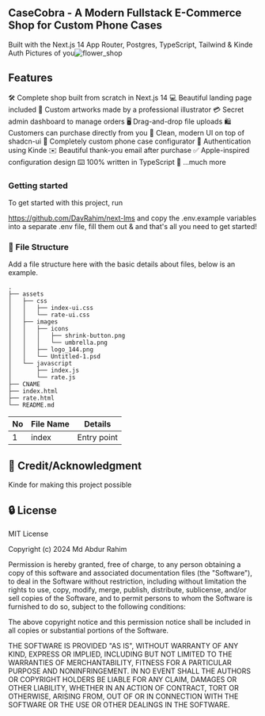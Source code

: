 
## CaseCobra - A Modern Fullstack E-Commerce Shop for Custom Phone Cases

Built with the Next.js 14 App Router, Postgres, TypeScript, Tailwind & Kinde Auth
Pictures of you![flower_shop](https://github.com/DavRahim/rose_day/assets/117851075/5f2da790-056b-4f0a-9e5f-a3146a9ae74d)

## Features
🛠️ Complete shop built from scratch in Next.js 14
💻 Beautiful landing page included
🎨 Custom artworks made by a professional illustrator
💳 Secret admin dashboard to manage orders
🖥️ Drag-and-drop file uploads
🛍️ Customers can purchase directly from you
🌟 Clean, modern UI on top of shadcn-ui
🛒 Completely custom phone case configurator
🔑 Authentication using Kinde
✉️ Beautiful thank-you email after purchase
✅ Apple-inspired configuration design
⌨️ 100% written in TypeScript
🎁 ...much more

### Getting started
To get started with this project, run
 
 https://github.com/DavRahim/next-lms
and copy the .env.example variables into a separate .env file, fill them out & and that's all you need to get started!

###  :file_folder: File Structure
Add a file structure here with the basic details about files, below is an example.

```
.
├── assets
│   ├── css
│   │   ├── index-ui.css
│   │   └── rate-ui.css
│   ├── images
│   │   ├── icons
│   │   │   ├── shrink-button.png
│   │   │   └── umbrella.png
│   │   ├── logo_144.png
│   │   └── Untitled-1.psd
│   └── javascript
│       ├── index.js
│       └── rate.js
├── CNAME
├── index.html
├── rate.html
└── README.md
```

| No | File Name | Details 
|----|------------|-------|
| 1  | index | Entry point


## :star2: Credit/Acknowledgment
Kinde for making this project possible

##  :lock: License
MIT License

Copyright (c) 2024 Md Abdur Rahim

Permission is hereby granted, free of charge, to any person obtaining a copy
of this software and associated documentation files (the "Software"), to deal
in the Software without restriction, including without limitation the rights
to use, copy, modify, merge, publish, distribute, sublicense, and/or sell
copies of the Software, and to permit persons to whom the Software is
furnished to do so, subject to the following conditions:

The above copyright notice and this permission notice shall be included in all
copies or substantial portions of the Software.

THE SOFTWARE IS PROVIDED "AS IS", WITHOUT WARRANTY OF ANY KIND, EXPRESS OR
IMPLIED, INCLUDING BUT NOT LIMITED TO THE WARRANTIES OF MERCHANTABILITY,
FITNESS FOR A PARTICULAR PURPOSE AND NONINFRINGEMENT. IN NO EVENT SHALL THE
AUTHORS OR COPYRIGHT HOLDERS BE LIABLE FOR ANY CLAIM, DAMAGES OR OTHER
LIABILITY, WHETHER IN AN ACTION OF CONTRACT, TORT OR OTHERWISE, ARISING FROM,
OUT OF OR IN CONNECTION WITH THE SOFTWARE OR THE USE OR OTHER DEALINGS IN THE
SOFTWARE.
